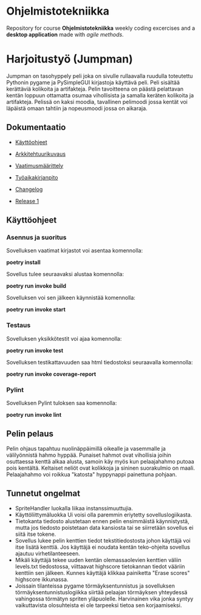 # Ohjelmistotekniikka

Repository for course **Ohjelmistotekniikka** weekly coding excercises and a **desktop application** made with *agile methods*.

# Harjoitustyö (Jumpman)

Jumpman on tasohyppely peli joka on sivulle rullaavalla ruudulla toteutettu Pythonin pygame ja PySimpleGUI kirjastoja käyttävä peli. Peli sisältää kerättäviä kolikoita ja artifakteja. Pelin tavoitteena on päästä pelattavan kentän loppuun ottamatta osumaa vihollisista ja samalla keräten kolikoita ja artifakteja. Pelissä on kaksi moodia, tavallinen pelimoodi jossa kentät voi läpäistä omaan tahtiin ja nopeusmoodi jossa on aikaraja.  

## Dokumentaatio

- [Käyttöohjeet](https://github.com/JuhoSiitonen/ot-harjoitustyo/blob/master/documentation/k%C3%A4ytt%C3%B6ohjeet.md)

- [Arkkitehtuurikuvaus](https://github.com/JuhoSiitonen/ot-harjoitustyo/blob/master/documentation/arkkitehtuurikuvaus.md)

- [Vaatimusmäärittely](https://github.com/JuhoSiitonen/ot-harjoitustyo/blob/master/documentation/vaatimusmaarittely.md)

- [Työaikakirjanpito](https://github.com/JuhoSiitonen/ot-harjoitustyo/blob/master/documentation/tyoaikakirjanpito.md)

- [Changelog](https://github.com/JuhoSiitonen/ot-harjoitustyo/blob/master/documentation/changelog.md)

- [Release 1](https://github.com/JuhoSiitonen/ot-harjoitustyo/releases/tag/Viikko5)

## Käyttöohjeet

### Asennus ja suoritus

Sovelluksen vaatimat kirjastot voi asentaa komennolla:

**poetry install** 

Sovellus tulee seuraavaksi alustaa komennolla:

**poetry run invoke build**

Sovelluksen voi sen jälkeen käynnistää komennolla:

**poetry run invoke start**

### Testaus

Sovelluksen yksikkötestit voi ajaa komennolla:

**poetry run invoke test**

Sovelluksen testikattavuuden saa html tiedostoksi seuraavalla komennolla:

**poetry run invoke coverage-report**

### Pylint

Sovelluksen Pylint tuloksen saa komennolla:

**poetry run invoke lint**

## Pelin pelaus

Pelin ohjaus tapahtuu nuolinäppäimillä oikealle ja vasemmalle ja välilyönnistä hahmo hyppää. Punaiset hahmot ovat vihollisia joihin osuttaessa kenttä alkaa alusta, samoin käy myös kun pelaajahahmo putoaa pois kentältä. Keltaiset neliöt ovat kolikkoja ja sininen suorakulmio on maali. Pelaajahahmo voi roikkua "katosta" hyppynappi painettuna pohjaan. 

## Tunnetut ongelmat

- SpriteHandler luokalla liikaa instanssimuuttujia.
- Käyttöliittymäluokka Ui voisi olla paremmin eriytetty sovelluslogiikasta.
- Tietokanta tiedosto alustetaan ennen pelin ensimmäistä käynnistystä, mutta jos tiedosto poistetaan data kansiosta tai se siirretään sovellus ei siitä itse tokene. 
- Sovellus lukee pelin kenttien tiedot tekstitiedostosta johon käyttäjä voi itse lisätä kenttiä. Jos käyttäjä ei noudata kentän teko-ohjeita sovellus ajautuu virhetilanteeseen. 
- Mikäli käyttäjä tekee uuden kentän olemassaolevien kenttien väliin levels.txt tiedostossa, viittaavat highscore tietokannan tiedot vääriin kenttiin sen jälkeen. Kunnes käyttäjä klikkaa painiketta "Erase scores" highscore ikkunassa. 
- Joissain tilanteissa pygame törmäyksentunnistus ja sovelluksen törmäyksentunnistuslogiikka siirtää pelaajan törmäyksen yhteydessä vahingossa törmätyn spriten yläpuolelle. Harvinainen vika jonka syntyy vaikuttavista olosuhteista ei ole tarpeeksi tietoa sen korjaamiseksi. 





